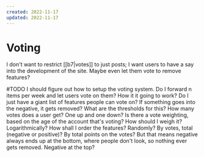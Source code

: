 ```yaml
---
created: 2022-11-17
updated: 2022-11-17
---
```

# Voting

I don't want to restrict [[b7|votes]] to just posts; I want users to have a say into the development of the site. Maybe even let them vote to remove features?

#TODO I should figure out how to setup the voting system. Do I forward n items per week and let users vote on them? How it it going to work? Do I just have a giant list of features people can vote on? If something goes into the negative, it gets removed? What are the thresholds for this? How many votes does a user get? One up and one down? Is there a vote weighting, based on the age of the account that's voting? How should I weigh it? Logarithmically? How shall I order the features? Randomly? By votes, total (negative or positive)? By total points on the votes? But that means negative always ends up at the bottom, where people don't look, so nothing ever gets removed. Negative at the top?
